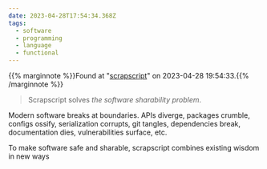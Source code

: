 ```yaml
---
date: 2023-04-28T17:54:34.368Z
tags:
  - software
  - programming
  - language
  - functional
---
```

{{% marginnote %}}Found at "[scrapscript](https://scrapscript.org/)" on 2023-04-28 19:54:33.{{% /marginnote %}}

> Scrapscript solves _the software sharability problem_.
>
Modern software breaks at boundaries. APIs diverge, packages crumble, configs ossify, serialization corrupts, git tangles, dependencies break, documentation dies, vulnerabilities surface, etc.
>
To make software safe and sharable, scrapscript combines existing wisdom in new ways

